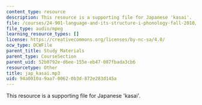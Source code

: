 ```yaml
---
content_type: resource
description: This resource is a supporting file for Japanese 'kasai'.
file: /courses/24-901-language-and-its-structure-i-phonology-fall-2010/94a0010a9aa700620b3d872e283d145a_jap_kasai.mp3
file_type: audio/mpeg
learning_resource_types: []
license: https://creativecommons.org/licenses/by-nc-sa/4.0/
ocw_type: OCWFile
parent_title: Study Materials
parent_type: CourseSection
parent_uid: 52b0792e-d6ee-155e-eb47-087fbada3cb6
resourcetype: Other
title: jap_kasai.mp3
uid: 94a0010a-9aa7-0062-0b3d-872e283d145a
---
```

This resource is a supporting file for Japanese 'kasai'.